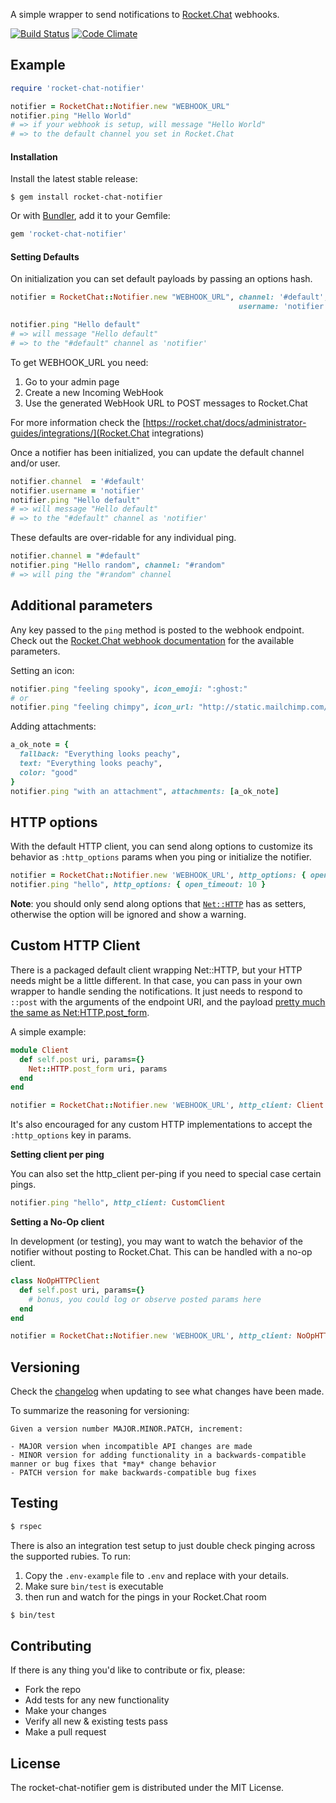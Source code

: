 A simple wrapper to send notifications to [Rocket.Chat](https://rocket.chat/) webhooks.

[![Build Status](https://travis-ci.org/thiagofelix/rocket-chat-notifier.svg?branch=master)](https://travis-ci.org/thiagofelix/rocket-chat-notifier)
[![Code Climate](https://codeclimate.com/github/thiagofelix/rocket-chat-notifier/badges/gpa.svg)](https://codeclimate.com/github/thiagofelix/rocket-chat-notifier)


## Example

```ruby
require 'rocket-chat-notifier'

notifier = RocketChat::Notifier.new "WEBHOOK_URL"
notifier.ping "Hello World"
# => if your webhook is setup, will message "Hello World"
# => to the default channel you set in Rocket.Chat
```


#### Installation

Install the latest stable release:

```
$ gem install rocket-chat-notifier
```

Or with [Bundler](http://bundler.io/), add it to your Gemfile:

```ruby
gem 'rocket-chat-notifier'
```


#### Setting Defaults

On initialization you can set default payloads by passing an options hash.

```ruby
notifier = RocketChat::Notifier.new "WEBHOOK_URL", channel: '#default',
                                                   username: 'notifier'

notifier.ping "Hello default"
# => will message "Hello default"
# => to the "#default" channel as 'notifier'
```

To get WEBHOOK_URL you need:

1. Go to your admin page
2. Create a new Incoming WebHook
3. Use the generated WebHook URL to POST messages to Rocket.Chat

For more information check the [https://rocket.chat/docs/administrator-guides/integrations/](Rocket.Chat integrations)


Once a notifier has been initialized, you can update the default channel and/or user.

```ruby
notifier.channel  = '#default'
notifier.username = 'notifier'
notifier.ping "Hello default"
# => will message "Hello default"
# => to the "#default" channel as 'notifier'
```

These defaults are over-ridable for any individual ping.

```ruby
notifier.channel = "#default"
notifier.ping "Hello random", channel: "#random"
# => will ping the "#random" channel
```

## Additional parameters

Any key passed to the `ping` method is posted to the webhook endpoint. Check out the [Rocket.Chat webhook documentation](https://rocket.chat/docs/administrator-guides/integrations/) for the available parameters.

Setting an icon:

```ruby
notifier.ping "feeling spooky", icon_emoji: ":ghost:"
# or
notifier.ping "feeling chimpy", icon_url: "http://static.mailchimp.com/web/favicon.png"
```

Adding attachments:

```ruby
a_ok_note = {
  fallback: "Everything looks peachy",
  text: "Everything looks peachy",
  color: "good"
}
notifier.ping "with an attachment", attachments: [a_ok_note]
```


## HTTP options

With the default HTTP client, you can send along options to customize its behavior as `:http_options` params when you ping or initialize the notifier.

```ruby
notifier = RocketChat::Notifier.new 'WEBHOOK_URL', http_options: { open_timeout: 5 }
notifier.ping "hello", http_options: { open_timeout: 10 }
```

**Note**: you should only send along options that [`Net::HTTP`](http://ruby-doc.org/stdlib-2.2.0/libdoc/net/http/rdoc/Net/HTTP.html) has as setters, otherwise the option will be ignored and show a warning.


## Custom HTTP Client

There is a packaged default client wrapping Net::HTTP, but your HTTP needs might be a little different. In that case, you can pass in your own wrapper to handle sending the notifications. It just needs to respond to `::post` with the arguments of the endpoint URI, and the payload [pretty much the same as Net:HTTP.post_form](http://ruby-doc.org/stdlib-2.1.2/libdoc/net/http/rdoc/Net/HTTP.html#method-c-post_form).

A simple example:
```ruby
module Client
  def self.post uri, params={}
    Net::HTTP.post_form uri, params
  end
end

notifier = RocketChat::Notifier.new 'WEBHOOK_URL', http_client: Client
```

It's also encouraged for any custom HTTP implementations to accept the `:http_options` key in params.

**Setting client per ping**

You can also set the http_client per-ping if you need to special case certain pings.

```ruby
notifier.ping "hello", http_client: CustomClient
```

**Setting a No-Op client**

In development (or testing), you may want to watch the behavior of the notifier without posting to Rocket.Chat. This can be handled with a no-op client.

```ruby
class NoOpHTTPClient
  def self.post uri, params={}
    # bonus, you could log or observe posted params here
  end
end

notifier = RocketChat::Notifier.new 'WEBHOOK_URL', http_client: NoOpHTTPClient
```


Versioning
----------

Check the [changelog](changelog.md) when updating to see what changes have been made.

To summarize the reasoning for versioning:

```
Given a version number MAJOR.MINOR.PATCH, increment:

- MAJOR version when incompatible API changes are made
- MINOR version for adding functionality in a backwards-compatible manner or bug fixes that *may* change behavior
- PATCH version for make backwards-compatible bug fixes
```

Testing
-------

```bash
$ rspec
```

There is also an integration test setup to just double check pinging across the supported rubies. To run:

1. Copy the `.env-example` file to `.env` and replace with your details.
2. Make sure `bin/test` is executable
3. then run and watch for the pings in your Rocket.Chat room

```bash
$ bin/test
```


Contributing
------------

If there is any thing you'd like to contribute or fix, please:

- Fork the repo
- Add tests for any new functionality
- Make your changes
- Verify all new & existing tests pass
- Make a pull request


License
-------
The rocket-chat-notifier gem is distributed under the MIT License.

